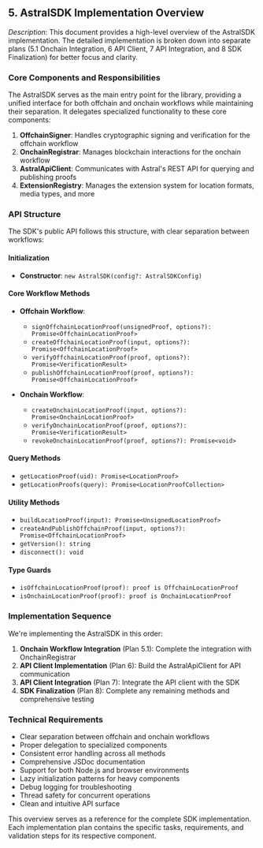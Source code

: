 ## **5. AstralSDK Implementation Overview** 
 
*Description*: This document provides a high-level overview of the AstralSDK implementation. The detailed implementation is broken down into separate plans (5.1 Onchain Integration, 6 API Client, 7 API Integration, and 8 SDK Finalization) for better focus and clarity.
 
### Core Components and Responsibilities

The AstralSDK serves as the main entry point for the library, providing a unified interface for both offchain and onchain workflows while maintaining their separation. It delegates specialized functionality to these core components:

1. **OffchainSigner**: Handles cryptographic signing and verification for the offchain workflow
2. **OnchainRegistrar**: Manages blockchain interactions for the onchain workflow
3. **AstralApiClient**: Communicates with Astral's REST API for querying and publishing proofs
4. **ExtensionRegistry**: Manages the extension system for location formats, media types, and more

### API Structure

The SDK's public API follows this structure, with clear separation between workflows:

#### Initialization
- **Constructor**: `new AstralSDK(config?: AstralSDKConfig)`

#### Core Workflow Methods
- **Offchain Workflow**:
  - `signOffchainLocationProof(unsignedProof, options?): Promise<OffchainLocationProof>`
  - `createOffchainLocationProof(input, options?): Promise<OffchainLocationProof>`
  - `verifyOffchainLocationProof(proof, options?): Promise<VerificationResult>`
  - `publishOffchainLocationProof(proof, options?): Promise<OffchainLocationProof>`

- **Onchain Workflow**:
  - `createOnchainLocationProof(input, options?): Promise<OnchainLocationProof>`
  - `verifyOnchainLocationProof(proof, options?): Promise<VerificationResult>`
  - `revokeOnchainLocationProof(proof, options?): Promise<void>`

#### Query Methods
- `getLocationProof(uid): Promise<LocationProof>`
- `getLocationProofs(query): Promise<LocationProofCollection>`

#### Utility Methods
- `buildLocationProof(input): Promise<UnsignedLocationProof>`
- `createAndPublishOffchainProof(input, options?): Promise<OffchainLocationProof>`
- `getVersion(): string`
- `disconnect(): void`

#### Type Guards
- `isOffchainLocationProof(proof): proof is OffchainLocationProof`
- `isOnchainLocationProof(proof): proof is OnchainLocationProof`

### Implementation Sequence

We're implementing the AstralSDK in this order:

1. **Onchain Workflow Integration** (Plan 5.1): Complete the integration with OnchainRegistrar
2. **API Client Implementation** (Plan 6): Build the AstralApiClient for API communication
3. **API Client Integration** (Plan 7): Integrate the API client with the SDK
4. **SDK Finalization** (Plan 8): Complete any remaining methods and comprehensive testing

### Technical Requirements

- Clear separation between offchain and onchain workflows
- Proper delegation to specialized components
- Consistent error handling across all methods
- Comprehensive JSDoc documentation
- Support for both Node.js and browser environments
- Lazy initialization patterns for heavy components
- Debug logging for troubleshooting
- Thread safety for concurrent operations
- Clean and intuitive API surface

This overview serves as a reference for the complete SDK implementation. Each implementation plan contains the specific tasks, requirements, and validation steps for its respective component.